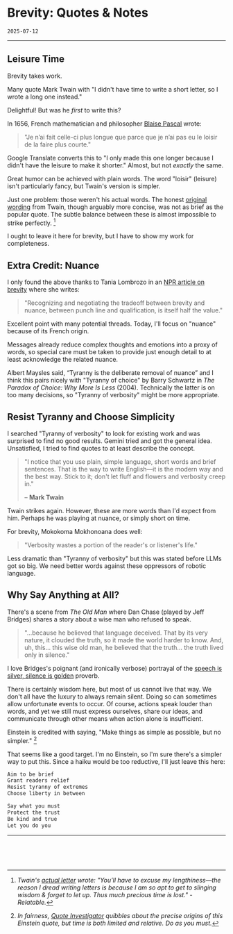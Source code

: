 # Brevity: Quotes & Notes

`2025-07-12`

---

## Leisure Time

Brevity takes work.

Many quote Mark Twain with "I didn't have time to write a short letter, so I wrote a long one instead."

Delightful! But was he *first* to write this?

In 1656, French mathematician and philosopher [Blaise Pascal](https://en.wikiquote.org/wiki/Blaise_Pascal) wrote:

> "Je n’ai fait celle-ci plus longue que parce que je n’ai pas eu le loisir de la faire plus courte."

Google Translate converts this to "I only made this one longer because I didn't have the leisure to make it shorter." Almost, but not *exactly* the same.

Great humor can be achieved with plain words. The word "loisir" (leisure) isn't particularly fancy, but Twain's version is simpler.

Just one problem: those weren't his actual words. The honest [original wording](https://www.marktwainproject.org/letters/uccl00617/#:~:text=You%E2%80%99ll%20have%20to%20excuse%20my%20lengthiness%E2%80%94the%20reason%20I%20dread%20writing%20letters%20is%20because%20I%20am%20so%20apt%20to%20get%20to%20slinging%20wisdom%20%26%20forget%20to%20let%20up.%20Thus%20much%20precious%20time%20is%20lost.) from Twain, though arguably more concise, was not as brief as the popular quote. The subtle balance between these is almost impossible to strike perfectly. [^1]

I ought to leave it here for brevity, but I have to show my work for completeness.

## Extra Credit: Nuance

I only found the above thanks to Tania Lombrozo in an [NPR article on brevity](https://www.npr.org/sections/13.7/2014/02/03/270680304/this-could-have-been-shorter#:~:text=recognizing%20and%20negotiating%20the%20trade%20offs%20between%20brevity%20and%20nuance%2C%20between%20punch%20line%20and%20qualification%2C%20is%20itself%20half%20the%20value.) where she writes:

> "Recognizing and negotiating the tradeoff between brevity and nuance, between punch line and qualification, is itself half the value."

Excellent point with many potential threads. Today, I'll focus on "nuance" because of its French origin.

Messages already reduce complex thoughts and emotions into a proxy of words, so special care must be taken to provide just enough detail to at least acknowledge the related nuance.

Albert Maysles said, “Tyranny is the deliberate removal of nuance” and I think this pairs nicely with "Tyranny of choice" by Barry Schwartz in *The Paradox of Choice: Why More Is Less* (2004). Technically the latter is on too many decisions, so "Tyranny of verbosity" might be more appropriate.

## Resist Tyranny and Choose Simplicity

I searched "Tyranny of verbosity" to look for existing work and was surprised to find no good results. Gemini tried and got the general idea. Unsatisfied, I tried to find quotes to at least describe the concept.

> "I notice that you use plain, simple language, short words and brief sentences. That is the way to write English—it is the modern way and the best way. Stick to it; don't let fluff and flowers and verbosity creep in."
>
> – **Mark Twain**

Twain strikes again. However, these are more words than I'd expect from him. Perhaps he was playing at nuance, or simply short on time.

For brevity, Mokokoma Mokhonoana does well:

> "Verbosity wastes a portion of the reader's or listener's life."

Less dramatic than "Tyranny of verbosity" but this was stated before LLMs got so big. We need better words against these oppressors of robotic language.

## Why Say Anything at All?

There's a scene from *The Old Man* where Dan Chase (played by Jeff Bridges) shares a story about a wise man who refused to speak.

> "...because he believed that language deceived. That by its very nature, it clouded the truth, so it made the world harder to know. And, uh, this... this wise old man, he believed that the truth... the truth lived only in silence."

I love Bridges's poignant (and ironically verbose) portrayal of the [speech is silver, silence is golden](https://en.wikipedia.org/wiki/Speech_is_silver,_silence_is_golden) proverb.

There is certainly wisdom here, but most of us cannot live that way. We don't all have the luxury to always remain silent. Doing so can sometimes allow unfortunate events to occur. Of course, actions speak louder than words, and yet we still must express ourselves, share our ideas, and communicate through other means when action alone is insufficient.

Einstein is credited with saying, "Make things as simple as possible, but no simpler." [^2]

That seems like a good target. I'm no Einstein, so I'm sure there's a simpler way to put this. Since a haiku would be too reductive, I'll just leave this here:

```txt
Aim to be brief
Grant readers relief
Resist tyranny of extremes
Choose liberty in between

Say what you must
Protect the trust
Be kind and true
Let you do you
```

---

\
\
<br>

[^1]: *Twain's [actual letter](https://www.marktwainproject.org/letters/uccl00617/) wrote: "You’ll have to excuse my lengthiness—the reason I dread writing letters is because I am so apt to get to slinging wisdom & forget to let up. Thus much precious time is lost." - Relatable.*

[^2]: *In fairness, [Quote Investigator](https://quoteinvestigator.com/2011/05/13/einstein-simple/) quibbles about the precise origins of this Einstein quote, but time is both limited and relative. Do as you must.*
